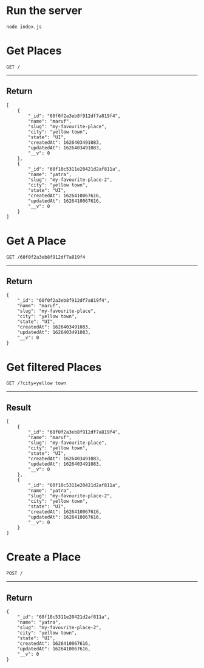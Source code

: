 # Run the server
    node index.js

# Get Places

    GET /

--------

## Return

    [
        {
            "_id": "60f0f2a3eb8f912df7a819f4",
            "name": "maruf",
            "slug": "my-favourite-place",
            "city": "yellow town",
            "state": "UI",
            "createdAt": 1626403491083,
            "updatedAt": 1626403491083,
            "__v": 0
        },
        {
            "_id": "60f10c5311e20421d2af811a",
            "name": "yatra",
            "slug": "my-favourite-place-2",
            "city": "yellow town",
            "state": "UI",
            "createdAt": 1626410067616,
            "updatedAt": 1626410067616,
            "__v": 0
        }
    ]

# Get A Place

    GET /60f0f2a3eb8f912df7a819f4

--------

## Return

    {
        "_id": "60f0f2a3eb8f912df7a819f4",
        "name": "maruf",
        "slug": "my-favourite-place",
        "city": "yellow town",
        "state": "UI",
        "createdAt": 1626403491083,
        "updatedAt": 1626403491083,
        "__v": 0
    }

# Get filtered Places

    GET /?city=yellow town

--------

## Result

    [
        {
            "_id": "60f0f2a3eb8f912df7a819f4",
            "name": "maruf",
            "slug": "my-favourite-place",
            "city": "yellow town",
            "state": "UI",
            "createdAt": 1626403491083,
            "updatedAt": 1626403491083,
            "__v": 0
        },
        {
            "_id": "60f10c5311e20421d2af811a",
            "name": "yatra",
            "slug": "my-favourite-place-2",
            "city": "yellow town",
            "state": "UI",
            "createdAt": 1626410067616,
            "updatedAt": 1626410067616,
            "__v": 0
        }
    ]

# Create a Place

    POST /

------

## Return

    {
        "_id": "60f10c5311e20421d2af811a",
        "name": "yatra",
        "slug": "my-favourite-place-2",
        "city": "yellow town",
        "state": "UI",
        "createdAt": 1626410067616,
        "updatedAt": 1626410067616,
        "__v": 0
    }